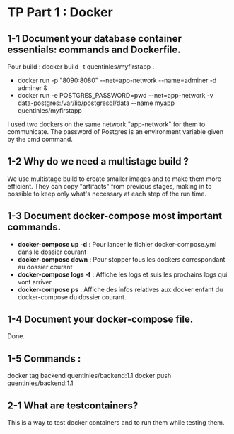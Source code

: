 # TP Part 1 : Docker

## 1-1 Document your database container essentials: commands and Dockerfile.

Pour build : docker build -t quentinles/myfirstapp .  

- docker run -p "8090:8080" --net=app-network --name=adminer -d adminer
&
- docker run -e POSTGRES_PASSWORD=pwd --net=app-network -v data-postgres:/var/lib/postgresql/data --name myapp quentinles/myfirstapp

I used two dockers on the same network "app-network" for them to communicate. The password of Postgres is an environment variable given by the cmd command.

## 1-2 Why do we need a multistage build ?

We use multistage build to create smaller images and to make them more efficient. 
They can copy "artifacts" from previous stages, making in to possible to keep only what's necessary at each step of the run time.

## 1-3 Document docker-compose most important commands. 

- **docker-compose up -d** : Pour lancer le fichier docker-compose.yml dans le dossier courant
- **docker-compose down** : Pour stopper tous les dockers correspondant au dossier courant
- **docker-compose logs -f** : Affiche les logs et suis les prochains logs qui vont arriver. 
- **docker-compose ps** : Affiche des infos relatives aux docker enfant du docker-compose du dossier courant.

## 1-4 Document your docker-compose file.

Done.

## 1-5 Commands :

docker tag backend quentinles/backend:1.1
docker push quentinles/backend:1.1 

## 2-1 What are testcontainers?

This is a way to test docker containers and to run them while testing them.


